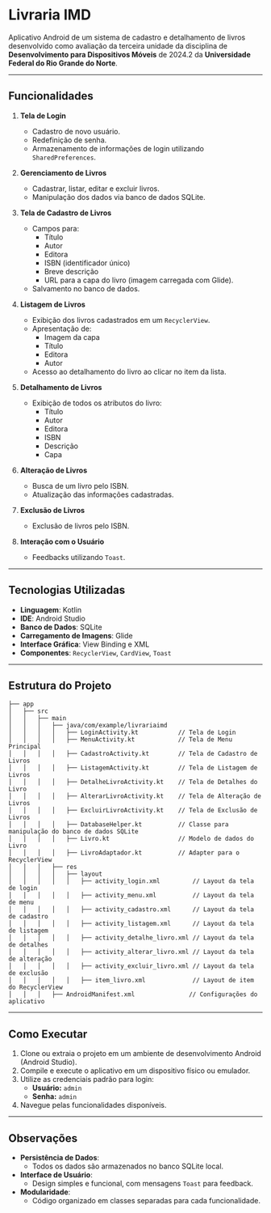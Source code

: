 # Livraria IMD

Aplicativo Android de um sistema  de cadastro e detalhamento de livros desenvolvido como avaliação da terceira unidade da disciplina de **Desenvolvimento para Dispositivos Móveis**  de 2024.2 da **Universidade Federal do Rio Grande do Norte**.

---

##  Funcionalidades

1. **Tela de Login**
   - Cadastro de novo usuário.
   - Redefinição de senha.
   - Armazenamento de informações de login utilizando `SharedPreferences`.

2. **Gerenciamento de Livros**
   - Cadastrar, listar, editar e excluir livros.
   - Manipulação dos dados via banco de dados SQLite.

3. **Tela de Cadastro de Livros**
   - Campos para:
     - Título
     - Autor
     - Editora
     - ISBN (identificador único)
     - Breve descrição
     - URL para a capa do livro (imagem carregada com Glide).
   - Salvamento no banco de dados.

4. **Listagem de Livros**
   - Exibição dos livros cadastrados em um `RecyclerView`.
   - Apresentação de:
     - Imagem da capa
     - Título
     - Editora
     - Autor
   - Acesso ao detalhamento do livro ao clicar no item da lista.

5. **Detalhamento de Livros**
   - Exibição de todos os atributos do livro:
     - Título
     - Autor
     - Editora
     - ISBN
     - Descrição
     - Capa

6. **Alteração de Livros**
   - Busca de um livro pelo ISBN.
   - Atualização das informações cadastradas.

7. **Exclusão de Livros**
   - Exclusão de livros pelo ISBN.

8. **Interação com o Usuário**
   - Feedbacks utilizando `Toast`.

---

##  Tecnologias Utilizadas

- **Linguagem**: Kotlin
- **IDE**: Android Studio
- **Banco de Dados**: SQLite
- **Carregamento de Imagens**: Glide
- **Interface Gráfica**: View Binding e XML
- **Componentes**: `RecyclerView`, `CardView`, `Toast`

---

##  Estrutura do Projeto

```plaintext
├── app
│   ├── src
│   │   ├── main
│   │   │   ├── java/com/example/livrariaimd
│   │   │   │   ├── LoginActivity.kt           // Tela de Login
│   │   │   │   ├── MenuActivity.kt            // Tela de Menu Principal
│   │   │   │   ├── CadastroActivity.kt        // Tela de Cadastro de Livros
│   │   │   │   ├── ListagemActivity.kt        // Tela de Listagem de Livros
│   │   │   │   ├── DetalheLivroActivity.kt    // Tela de Detalhes do Livro
│   │   │   │   ├── AlterarLivroActivity.kt    // Tela de Alteração de Livros
│   │   │   │   ├── ExcluirLivroActivity.kt    // Tela de Exclusão de Livros
│   │   │   │   ├── DatabaseHelper.kt          // Classe para manipulação do banco de dados SQLite
│   │   │   │   ├── Livro.kt                   // Modelo de dados do Livro
│   │   │   │   ├── LivroAdaptador.kt          // Adapter para o RecyclerView
│   │   │   ├── res
│   │   │   │   ├── layout
│   │   │   │   │   ├── activity_login.xml         // Layout da tela de login
│   │   │   │   │   ├── activity_menu.xml          // Layout da tela de menu
│   │   │   │   │   ├── activity_cadastro.xml      // Layout da tela de cadastro
│   │   │   │   │   ├── activity_listagem.xml      // Layout da tela de listagem
│   │   │   │   │   ├── activity_detalhe_livro.xml // Layout da tela de detalhes
│   │   │   │   │   ├── activity_alterar_livro.xml // Layout da tela de alteração
│   │   │   │   │   ├── activity_excluir_livro.xml // Layout da tela de exclusão
│   │   │   │   │   ├── item_livro.xml             // Layout de item do RecyclerView
│   │   │   ├── AndroidManifest.xml               // Configurações do aplicativo
```
--- 
## Como Executar
1. Clone ou extraia o projeto em um ambiente de desenvolvimento Android (Android Studio).
2. Compile e execute o aplicativo em um dispositivo físico ou emulador.
3. Utilize as credenciais padrão para login:
   - **Usuário:** `admin`
   - **Senha:** `admin`
4. Navegue pelas funcionalidades disponíveis.

---

## Observações
- **Persistência de Dados**:
  - Todos os dados são armazenados no banco SQLite local.
- **Interface de Usuário**:
  - Design simples e funcional, com mensagens `Toast` para feedback.
- **Modularidade**:
  - Código organizado em classes separadas para cada funcionalidade.
